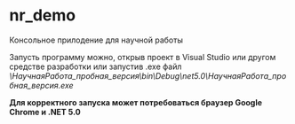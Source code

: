 # nr_demo
 Консольное прилодение для научной работы

 Запусть программу можно, открыв проект в Visual Studio или другом средстве разработки или запустив .exe файл    *\НаучнаяРабота_пробная_версия\bin\Debug\net5.0\НаучнаяРабота_пробная_версия.exe*
 
 **Для корректного запуска может потребоваться браузер Google Chrome и .NET 5.0**
